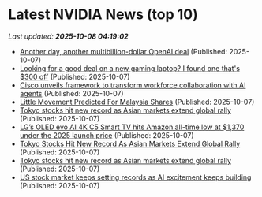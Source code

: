 # Latest NVIDIA News (top 10)
_Last updated: **2025-10-08 04:19:02**_

- [Another day, another multibillion-dollar OpenAI deal](https://biztoc.com/x/6517617f81e27abc) (Published: 2025-10-07)
- [Looking for a good deal on a new gaming laptop? I found one that's $300 off](https://www.zdnet.com/article/looking-for-a-good-deal-on-a-new-gaming-laptop-i-found-one-thats-300-off/) (Published: 2025-10-07)
- [Cisco unveils framework to transform workforce collaboration with AI agents](http://digiday.com/media/cisco-unveils-framework-to-transform-workforce-collaboration-with-ai-agents/) (Published: 2025-10-07)
- [Little Movement Predicted For Malaysia Shares](https://www.rttnews.com/3579711/little-movement-predicted-for-malaysia-shares.aspx) (Published: 2025-10-07)
- [Tokyo stocks hit new record as Asian markets extend global rally](https://www.channelnewsasia.com/east-asia/japan-stocks-sanae-takaichi-asian-markets-5387556) (Published: 2025-10-07)
- [LG’s OLED evo AI 4K C5 Smart TV hits Amazon all-time low at $1,370 under the 2025 launch price](http://9to5toys.com/2025/10/06/lgs-oled-evo-ai-4k-c5-smart-tv-hits-amazon-all-time-low-at-1370-under-the-2025-launch-price/) (Published: 2025-10-07)
- [Tokyo Stocks Hit New Record As Asian Markets Extend Global Rally](https://www.ibtimes.com/tokyo-stocks-hit-new-record-asian-markets-extend-global-rally-3785893) (Published: 2025-10-07)
- [Tokyo stocks hit new record as Asian markets extend global rally](https://finance.yahoo.com/news/tokyo-stocks-hit-record-asian-025424849.html) (Published: 2025-10-07)
- [US stock market keeps setting records as AI excitement keeps building](https://economictimes.indiatimes.com/markets/stocks/news/us-stock-market-keeps-setting-records-as-ai-excitement-keeps-building/articleshow/124351410.cms) (Published: 2025-10-07)
